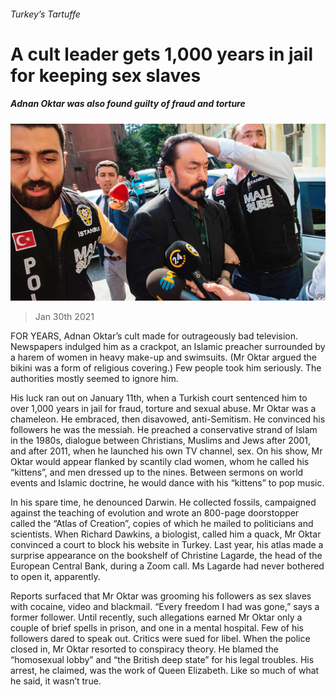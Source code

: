 ###### Turkey’s Tartuffe

# A cult leader gets 1,000 years in jail for keeping sex slaves 

##### Adnan Oktar was also found guilty of fraud and torture 

![image](images/20210130_EUP004_0.jpg) 

> Jan 30th 2021 


FOR YEARS, Adnan Oktar’s cult made for outrageously bad television. Newspapers indulged him as a crackpot, an Islamic preacher surrounded by a harem of women in heavy make-up and swimsuits. (Mr Oktar argued the bikini was a form of religious covering.) Few people took him seriously. The authorities mostly seemed to ignore him.


His luck ran out on January 11th, when a Turkish court sentenced him to over 1,000 years in jail for fraud, torture and sexual abuse. Mr Oktar was a chameleon. He embraced, then disavowed, anti-Semitism. He convinced his followers he was the messiah. He preached a conservative strand of Islam in the 1980s, dialogue between Christians, Muslims and Jews after 2001, and after 2011, when he launched his own TV channel, sex. On his show, Mr Oktar would appear flanked by scantily clad women, whom he called his “kittens”, and men dressed up to the nines. Between sermons on world events and Islamic doctrine, he would dance with his “kittens” to pop music.



In his spare time, he denounced Darwin. He collected fossils, campaigned against the teaching of evolution and wrote an 800-page doorstopper called the “Atlas of Creation”, copies of which he mailed to politicians and scientists. When Richard Dawkins, a biologist, called him a quack, Mr Oktar convinced a court to block his website in Turkey. Last year, his atlas made a surprise appearance on the bookshelf of Christine Lagarde, the head of the European Central Bank, during a Zoom call. Ms Lagarde had never bothered to open it, apparently.


Reports surfaced that Mr Oktar was grooming his followers as sex slaves with cocaine, video and blackmail. “Every freedom I had was gone,” says a former follower. Until recently, such allegations earned Mr Oktar only a couple of brief spells in prison, and one in a mental hospital. Few of his followers dared to speak out. Critics were sued for libel. When the police closed in, Mr Oktar resorted to conspiracy theory. He blamed the “homosexual lobby” and “the British deep state” for his legal troubles. His arrest, he claimed, was the work of Queen Elizabeth. Like so much of what he said, it wasn’t true.

